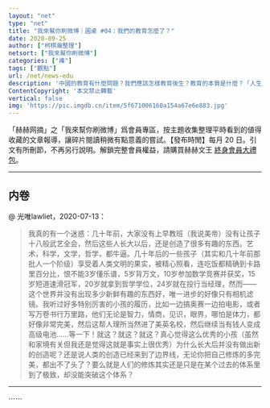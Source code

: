 ```yaml
---
layout: "net"
type: "net"
title: "我來幫你刷微博｜圓桌 #04：我們的教育怎麼了？"
date: 2020-09-25
author: ["柯棋瀚整理"]
netsort: ["我來幫你刷微博"]
categories: ["襍"]
tags: ["觀點"]
url: /net/news-edu
description: '中國的教育有什麼問題？我們應該怎樣教育後生？教育的本質是什麼？「人生最大的幸福莫过于在人生的中途、富有创造力的壮年，发现自己此生的使命。」【目錄】內卷；思維；靈魂；品德；愛。'
ContentCopyright: '本文禁止轉載'
vertical: false
img: 'https://pic.imgdb.cn/item/5f671006160a154a67e6e883.jpg'
---
```


「赫赫网摘」之「我來幫你刷微博」爲會員專區，按主題收集整理平時看到的値得收藏的文章報導，讓碎片閱讀稍微有點意義的嘗試。【發布時閒】每月 20 日。引文有所刪節，不再另行說明。解鎖完整會員權益，請購買赫赫文王 [終身會員大禮包](https://item.taobao.com/item.htm?id=629774535457)。

----

## 内卷

@ 光唯lawliet，2020-07-13：

> 我真的有一个迷惑：几十年前，大家没有上早教班（我说美帝）没有让孩子十八般武艺全会，然后这些人长大以后，还是创造了很多有趣的东西。艺术，科学，文学，哲学，都牛逼。几十年后的一些孩子（其实和几十年前那批人一个阶级）享受着人类文明的果实，被精心照看，连吃饭都精确到卡路里百分比，恨不能3岁懂乐谱，5岁背万文，10岁参加数学竞赛并获奖，15岁短道速滑冠军，20岁就拿到哲学学位，24岁就在投行当经理，然而——这个世界并没有出现多少新鲜有趣的东西好，唯一进步的好像只有相机滤镜。我听过好多特别厉害的小孩的履历，比如一边搞奥赛一边拍电影，或者写万卷书行万里路，他们无论是智力，情商，见识，眼界，哪怕是体力，都好像非常完美，然后这帮人理所当然进了美英名校，然后继续当有钱人变成高级电池……等一下！就这？就这？就这？真心觉得这么优秀的小孩（虽然和家境有关但我还是觉得这就是事实上很优秀）为什么长大后并没有做出新的创造呢？还是说人类的创造已经来到了边界线，无论你把自己修炼的多完美，都出不了头了？要么就是人们的修炼其实还是只是在某个过去的体系里到了极致，却没能突破这个体系？

----

⋯⋯